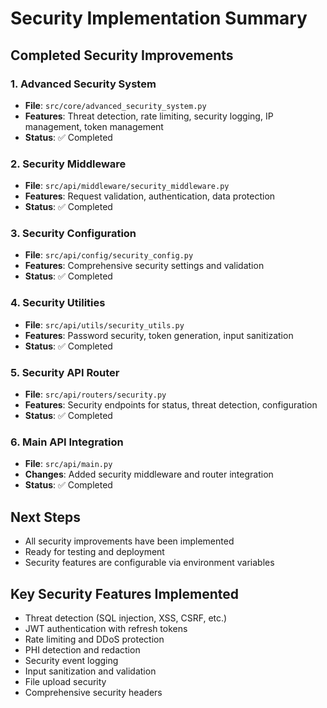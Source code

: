 # Security Implementation Summary

## Completed Security Improvements

### 1. Advanced Security System
- **File**: `src/core/advanced_security_system.py`
- **Features**: Threat detection, rate limiting, security logging, IP management, token management
- **Status**: ✅ Completed

### 2. Security Middleware
- **File**: `src/api/middleware/security_middleware.py`
- **Features**: Request validation, authentication, data protection
- **Status**: ✅ Completed

### 3. Security Configuration
- **File**: `src/api/config/security_config.py`
- **Features**: Comprehensive security settings and validation
- **Status**: ✅ Completed

### 4. Security Utilities
- **File**: `src/api/utils/security_utils.py`
- **Features**: Password security, token generation, input sanitization
- **Status**: ✅ Completed

### 5. Security API Router
- **File**: `src/api/routers/security.py`
- **Features**: Security endpoints for status, threat detection, configuration
- **Status**: ✅ Completed

### 6. Main API Integration
- **File**: `src/api/main.py`
- **Changes**: Added security middleware and router integration
- **Status**: ✅ Completed

## Next Steps
- All security improvements have been implemented
- Ready for testing and deployment
- Security features are configurable via environment variables

## Key Security Features Implemented
- Threat detection (SQL injection, XSS, CSRF, etc.)
- JWT authentication with refresh tokens
- Rate limiting and DDoS protection
- PHI detection and redaction
- Security event logging
- Input sanitization and validation
- File upload security
- Comprehensive security headers
